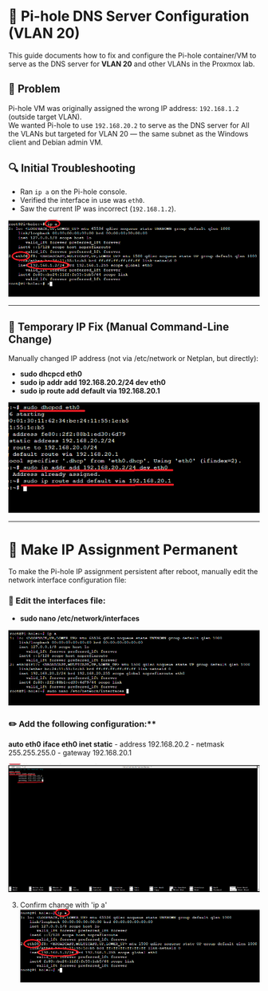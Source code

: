 # 🧩 Pi-hole DNS Server Configuration (VLAN 20)

This guide documents how to fix and configure the Pi-hole container/VM to serve as the DNS server for **VLAN 20** and other VLANs in the Proxmox lab.

## 📌 Problem

Pi-hole VM was originally assigned the wrong IP address: `192.168.1.2` (outside target VLAN).  
We wanted Pi-hole to use `192.168.20.2` to serve as the DNS server for All the VLANs but targeted for VLAN 20 — the same subnet as the Windows client and Debian admin VM.

## 🔍 Initial Troubleshooting

- Ran `ip a` on the Pi-hole console.
- Verified the interface in use was `eth0`.
- Saw the current IP was incorrect (`192.168.1.2`).
  
![Pihole IP address before change](1_IP.png)

---


## 🧪 Temporary IP Fix (Manual Command-Line Change)

Manually changed IP address (not via /etc/network or Netplan, but directly):

- **sudo dhcpcd eth0**
- **sudo ip addr add 192.168.20.2/24 dev eth0**
- **sudo ip route add default via 192.168.20.1**
  
![Config_Temp_IP](2_Config_IP.png)

---

# 💾 Make IP Assignment Permanent

To make the Pi-hole IP assignment persistent after reboot, manually edit the network interface configuration file:

### 📝 Edit the interfaces file:

- **sudo nano /etc/network/interfaces**

![Edit_Int](3_Edit_Int.png)

### ✏️ Add the following configuration:**
**auto eth0**
**iface eth0 inet static**
     - address 192.168.20.2
     - netmask 255.255.255.0
     - gateway 192.168.20.1

![Config_Perm_IP](4_Perm_IP.png)


3. Confirm change with 'ip a'
![Confirm Change](5_Confirm.png)

